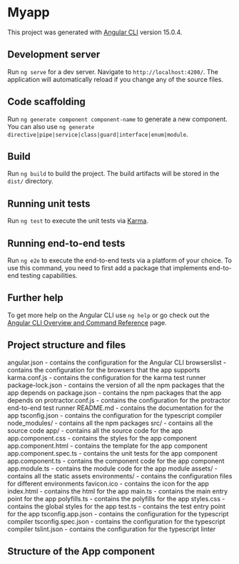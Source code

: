 # Myapp

This project was generated with [Angular CLI](https://github.com/angular/angular-cli) version 15.0.4.

## Development server

Run `ng serve` for a dev server. Navigate to `http://localhost:4200/`. The application will automatically reload if you change any of the source files.

## Code scaffolding

Run `ng generate component component-name` to generate a new component. You can also use `ng generate directive|pipe|service|class|guard|interface|enum|module`.

## Build

Run `ng build` to build the project. The build artifacts will be stored in the `dist/` directory.

## Running unit tests

Run `ng test` to execute the unit tests via [Karma](https://karma-runner.github.io).

## Running end-to-end tests

Run `ng e2e` to execute the end-to-end tests via a platform of your choice. To use this command, you need to first add a package that implements end-to-end testing capabilities.

## Further help

To get more help on the Angular CLI use `ng help` or go check out the [Angular CLI Overview and Command Reference](https://angular.io/cli) page.

## Project structure and files

angular.json - contains the configuration for the Angular CLI
browserslist - contains the configuration for the browsers that the app supports
karma.conf.js - contains the configuration for the karma test runner
package-lock.json - contains the version of all the npm packages that the app depends on
package.json - contains the npm packages that the app depends on
protractor.conf.js - contains the configuration for the protractor end-to-end test runner
README.md - contains the documentation for the app
tsconfig.json - contains the configuration for the typescript compiler
node_modules/ - contains all the npm packages
src/ - contains all the source code
  app/ - contains all the source code for the app
    app.component.css - contains the styles for the app component
    app.component.html - contains the template for the app component
    app.component.spec.ts - contains the unit tests for the app component
    app.component.ts - contains the component code for the app component
    app.module.ts - contains the module code for the app module
  assets/ - contains all the static assets
  environments/ - contains the configuration files for different environments
  favicon.ico - contains the icon for the app
  index.html - contains the html for the app
  main.ts - contains the main entry point for the app
  polyfills.ts - contains the polyfills for the app
  styles.css - contains the global styles for the app
  test.ts - contains the test entry point for the app
  tsconfig.app.json - contains the configuration for the typescript compiler
  tsconfig.spec.json - contains the configuration for the typescript compiler
  tslint.json - contains the configuration for the typescript linter


## Structure of the App component

